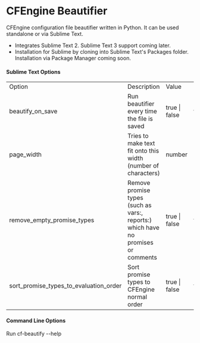 # CFEngine Beautifier

CFEngine configuration file beautifier written in Python. It can be used standalone or via Sublime Text.

- Integrates Sublime Text 2. Sublime Text 3 support coming later.
- Installation for Sublime by cloning into Sublime Text's Packages folder. Installation via Package Manager coming soon.

#### Sublime Text Options

<table>
  <tr>
    <td>Option</td>
    <td>Description</td>
    <td>Value</td>
    <td>Default</td>
  </tr>
  <tr>
    <td>beautify_on_save</td>
    <td>Run beautifier every time the file is saved</td>
    <td>true | false</td>
    <td>true</td>
  </tr>
  <tr>
    <td>page_width</td>
    <td>Tries to make text fit onto this width (number of characters)</td>
    <td>number</td>
    <td>100</td>
  </tr>
  <tr>
    <td>remove_empty_promise_types</td>
    <td>Remove promise types (such as vars:, reports:) which have no promises or comments</td>
    <td>true | false</td>
    <td>true</td>
  </tr>
  <tr>
    <td>sort_promise_types_to_evaluation_order</td>
    <td>Sort promise types to CFEngine normal order</td>
    <td>true | false</td>
    <td>true</td>
  </tr>
</table>

#### Command Line Options

Run cf-beautify --help
